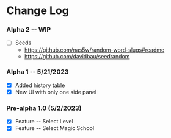 # Change Log

### Alpha 2 -- WIP
-   [ ] Seeds
    - https://github.com/nas5w/random-word-slugs#readme
    - https://github.com/davidbau/seedrandom

### Alpha 1 -- 5/21/2023
-   [x] Added history table
-   [x] New UI with only one side panel

### Pre-alpha 1.0 (5/2/2023)
-   [x] Feature -- Select Level
-   [x] Feature -- Select Magic School
